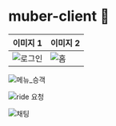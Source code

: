 # muber-client 🚖

| 이미지 1 | 이미지 2 |
|---------|---------|
| ![로그인](https://github.com/KimMH853/muber-client/assets/100124429/661beb53-832a-4801-9def-048d89b69dfd) | ![홈](https://github.com/KimMH853/muber-client/assets/100124429/4fcda80a-d861-4f40-b50b-7311332e977c) |





![메뉴_승객](https://github.com/KimMH853/muber-client/assets/100124429/aedc5eed-a28a-4745-b049-9199116ebcb4)

![ride 요청](https://github.com/KimMH853/muber-client/assets/100124429/a195799a-06d1-4b19-bffa-52c2f3c58dd1)

![채팅](https://github.com/KimMH853/muber-client/assets/100124429/555372cd-3cca-4e8e-839a-d6ec50076c8b)
